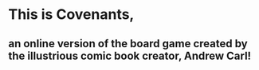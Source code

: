 # This is Covenants,
## an online version of the board game created by the illustrious comic book creator, Andrew Carl!
